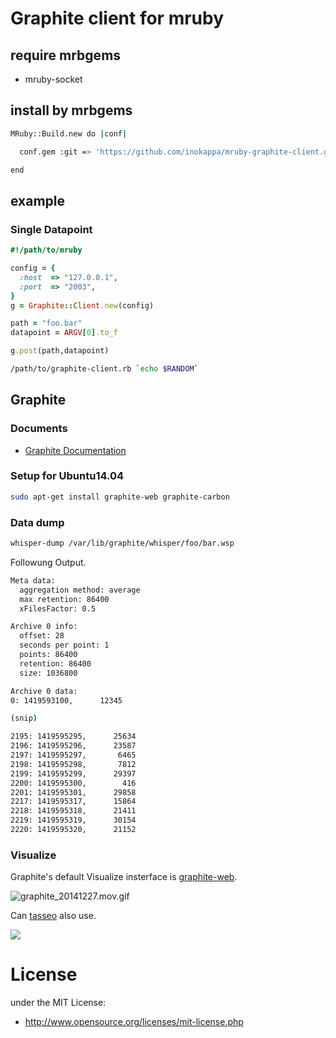 # Graphite client for mruby

## require mrbgems

 * mruby-socket

## install by mrbgems

```bash
MRuby::Build.new do |conf|

  conf.gem :git => 'https://github.com/inokappa/mruby-graphite-client.git'

end
```

## example

### Single Datapoint

```ruby
#!/path/to/mruby

config = {
  :host  => "127.0.0.1",
  :port  => "2003",
}
g = Graphite::Client.new(config)

path = "foo.bar"
datapoint = ARGV[0].to_f

g.post(path,datapoint)
```

```bash
/path/to/graphite-client.rb `echo $RANDOM`
```

## Graphite

### Documents

 * [Graphite Documentation](https://graphite.readthedocs.org/en/latest/)

### Setup for Ubuntu14.04

```bash
sudo apt-get install graphite-web graphite-carbon
```

### Data dump

```bash
whisper-dump /var/lib/graphite/whisper/foo/bar.wsp
```

Followung Output.

```bash
Meta data:
  aggregation method: average
  max retention: 86400
  xFilesFactor: 0.5

Archive 0 info:
  offset: 28
  seconds per point: 1
  points: 86400
  retention: 86400
  size: 1036800

Archive 0 data:
0: 1419593100,      12345

(snip)

2195: 1419595295,      25634
2196: 1419595296,      23587
2197: 1419595297,       6465
2198: 1419595298,       7812
2199: 1419595299,      29397
2200: 1419595300,        416
2201: 1419595301,      29858
2217: 1419595317,      15864
2218: 1419595318,      21411
2219: 1419595319,      30154
2220: 1419595320,      21152
```

### Visualize

Graphite's default Visualize insterface is [graphite-web](https://github.com/graphite-project/graphite-web).

![](https://qiita-image-store.s3.amazonaws.com/0/24438/158f9c75-4c32-1c65-9b57-c0602b23db69.gif "graphite_20141227.mov.gif")

Can [tasseo](https://github.com/obfuscurity/tasseo) also use.

![](https://qiita-image-store.s3.amazonaws.com/0/24438/95581c50-dfcd-47e0-55a6-4b68a3969cd0.gif)

# License
under the MIT License:

* http://www.opensource.org/licenses/mit-license.php

